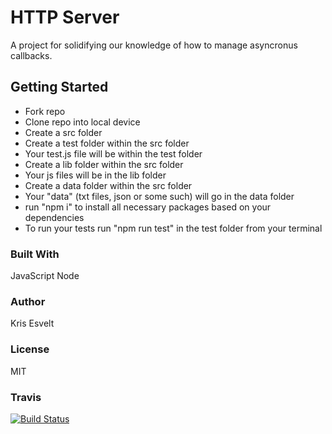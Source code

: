 # HTTP Server

A project for solidifying our knowledge of how to manage asyncronus callbacks.

## Getting Started

- Fork repo
- Clone repo into local device
- Create a src folder
- Create a test folder within the src folder
- Your test.js file will be within the test folder
- Create a lib folder within the src folder
- Your js files will be in the lib folder
- Create a data folder within the src folder
- Your "data" (txt files, json or some such) will go in the data folder
- run "npm i" to install all necessary packages based on your dependencies
- To run your tests run "npm run test" in the test folder from your terminal

### Built With

JavaScript
Node

### Author

Kris Esvelt

### License

MIT

### Travis

[![Build Status](https://travis-ci.com/kris3579/07-http-server.svg?branch=master)](https://travis-ci.com/kris3579/07-http-server)
